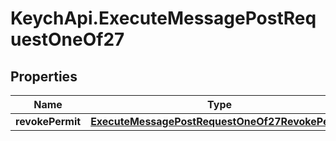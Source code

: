 # KeychApi.ExecuteMessagePostRequestOneOf27

## Properties

Name | Type | Description | Notes
------------ | ------------- | ------------- | -------------
**revokePermit** | [**ExecuteMessagePostRequestOneOf27RevokePermit**](ExecuteMessagePostRequestOneOf27RevokePermit.md) |  | 


